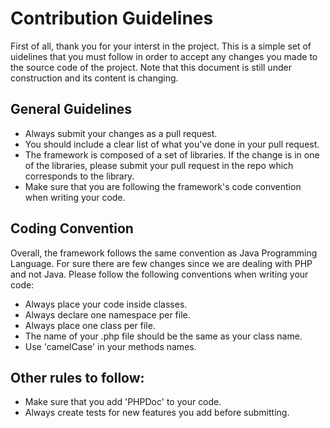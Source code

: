 # Contribution Guidelines
First of all, thank you for your interst in the project. This is a simple set of uidelines that you must follow in order to accept 
any changes you made to the source code of the project. Note that this document is still under construction and its content is 
changing.

## General Guidelines
* Always submit your changes as a pull request. 
* You should include a clear list of what you've done in your pull request.
* The framework is composed of a set of libraries. If the change is in one of the libraries, please submit your 
pull request in the repo which corresponds to the library.
* Make sure that you are following the framework's code convention when writing your code.

## Coding Convention
Overall, the framework follows the same convention as Java Programming Language. For sure there are few changes since we are dealing with PHP and not Java. Please follow the following conventions when writing your code:
* Always place your code inside classes.
* Always declare one namespace per file.
* Always place one class per file.
* The name of your .php file should be the same as your class name.
* Use 'camelCase' in your methods names.

## Other rules to follow:
* Make sure that you add 'PHPDoc' to your code.
* Always create tests for new features you add before submitting.
